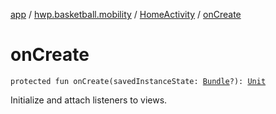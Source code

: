 [app](../../index.md) / [hwp.basketball.mobility](../index.md) / [HomeActivity](index.md) / [onCreate](.)

# onCreate

`protected fun onCreate(savedInstanceState: `[`Bundle`](https://developer.android.com/reference/android/os/Bundle.html)`?): `[`Unit`](https://kotlinlang.org/api/latest/jvm/stdlib/kotlin/-unit/index.html)

Initialize and attach listeners to views.


